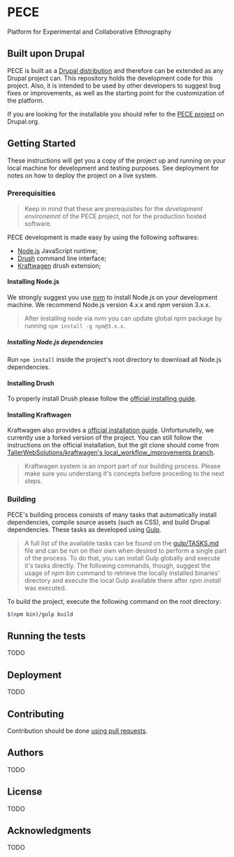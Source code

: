 # PECE

Platform for Experimental and Collaborative Ethnography

## Built upon Drupal

PECE is built as a [Drupal distribution](https://www.drupal.org/documentation/build/distributions) and therefore can be extended as any Drupal project can. This repository holds the development code for this project. Also, it is intended to be used by other developers to suggest bug fixes or improvements, as well as the starting point for the customization of the platform.

If you are looking for the installable you should refer to the [PECE project](https://www.drupal.org/project/pece) on Drupal.org.

## Getting Started

These instructions will get you a copy of the project up and running on your local machine for development and testing purposes. See deployment for notes on how to deploy the project on a live system.

### Prerequisities

> Keep in mind that these are prerequisites for the *development environemnt* of the PECE project, not for the production hosted software.

PECE development is made easy by using the following softwares:

- [Node.js](https://nodejs.org/en/) JavaScript runtime;
- [Drush](http://docs.drush.org/) command line interface;
- [Kraftwagen](http://kraftwagen.org/) drush extension;

#### Installing Node.js

We strongly suggest you use [nvm](https://github.com/creationix/nvm) to install Node.js on your development machine. We recommend Node.js version 4.x.x and *npm* version 3.x.x.

> After installing node via *nvm* you can update global *npm* package by running `npm install -g npm@3.x.x`.

##### Installing Node.js dependencies

Run `npm install` inside the project's root directory to download all Node.js dependencies.

#### Installing Drush

To properly install Drush please follow the [official installing guide](http://docs.drush.org/en/master/install/).

#### Installing Kraftwagen

Kraftwagen also provides a [official installation guide](http://kraftwagen.org/get-started.html#installation). Unfortunutelly, we currently use a forked version of the project. You can still follow the instructions on the official installation, but the git clone should come from [TallerWebSolutions/kraftwagen's local_workflow_improvements branch](https://github.com/TallerWebSolutions/kraftwagen/tree/local_workflow_improvements).

> Kraftwagen system is an import part of our building process. Please make sure you understang it's concepts before proceding to the next steps.

### Building

PECE's building process consists of many tasks that automatically install dependencies, compile source assets (such as CSS), and build Drupal dependencies. These tasks as developed using [Gulp](http://gulpjs.com/).

> A full list of the available tasks can be found on the [gulp/TASKS.md](gulp/TASKS.md) file and can be run on their own when desired to perform a single part of the process. To do that, you can install Gulp globally and execute it's tasks directly. The following commands, though, suggest the usage of *npm bin* command to retrieve the locally installed binaries' directory and execute the local Gulp available there after *npm install* was executed.

To build the project, execute the following command on the root directory:

```sh
$(npm bin)/gulp build
```

## Running the tests

TODO

## Deployment

TODO

## Contributing

Contribution should be done [using pull requests](https://help.github.com/articles/using-pull-requests).

## Authors

TODO

## License

TODO

## Acknowledgments

TODO
